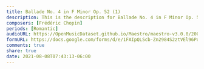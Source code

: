 ```yaml
---
title: Ballade No. 4 in F Minor Op. 52 (1)
description: This is the description for Ballade No. 4 in F Minor Op. 52 by Frédéric Chopin
composers: [Frédéric Chopin]
periods: [Romantic]
audioURL: https://OpenMusicDataset.github.io/Maestro/maestro-v3.0.0/2008/MIDI-Unprocessed_08_R1_2008_01-05_ORIG_MID--AUDIO_08_R1_2008_wav--4.midi
formURL: https://docs.google.com/forms/d/e/1FAIpQLScb-Zn2984S2ztVEl96Pd7azjVSvrU29j8lVWLJDv30ZD1I7Q/viewform
comments: true
share: true
date: 2021-08-08T07:43:13-06:00
---
```

